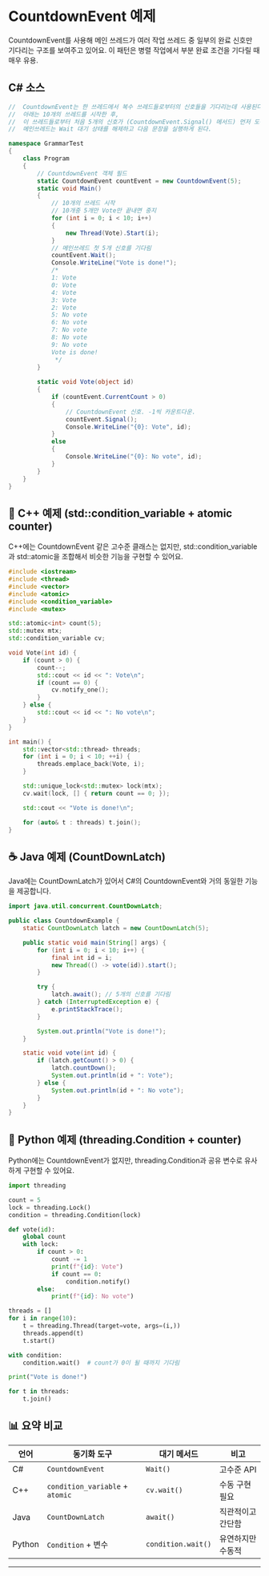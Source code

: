 # CountdownEvent 예제

CountdownEvent를 사용해 메인 쓰레드가 여러 작업 쓰레드 중 일부의 완료 신호만 기다리는 구조를 보여주고 있어요.
이 패턴은 병렬 작업에서 부분 완료 조건을 기다릴 때 매우 유용.

## C# 소스
```csharp
//  CountdownEvent는 한 쓰레드에서 복수 쓰레드들로부터의 신호들을 기다리는데 사용된다. 
//  아래는 10개의 쓰레드를 시작한 후, 
//  이 쓰레드들로부터 처음 5개의 신호가 (CountdownEvent.Signal() 메서드) 먼저 도착하는 대로 
//  메인쓰레드는 Wait 대기 상태를 해제하고 다음 문장을 실행하게 된다.

namespace GrammarTest
{
    class Program
    {
        // CountdownEvent 객체 필드
        static CountdownEvent countEvent = new CountdownEvent(5);
        static void Main()
        {
            // 10개의 쓰레드 시작
            // 10개중 5개만 Vote만 끝내면 중지            
            for (int i = 0; i < 10; i++)
            {
                new Thread(Vote).Start(i);
            }
            // 메인쓰레드 첫 5개 신호를 기다림
            countEvent.Wait();
            Console.WriteLine("Vote is done!");
            /*
            1: Vote
            0: Vote
            4: Vote
            3: Vote
            2: Vote
            5: No vote
            6: No vote
            7: No vote
            8: No vote
            9: No vote
            Vote is done!
             */
        }
        
        static void Vote(object id)
        {                        
            if (countEvent.CurrentCount > 0)
            {
                // CountdownEvent 신호. -1씩 카운트다운.
                countEvent.Signal();
                Console.WriteLine("{0}: Vote", id);
            }
            else
            {
                Console.WriteLine("{0}: No vote", id);
            }
        }
    }
}


```

## 🧵 C++ 예제 (std::condition_variable + atomic counter)
C++에는 CountdownEvent 같은 고수준 클래스는 없지만, std::condition_variable과 std::atomic을 조합해서 비슷한 기능을 구현할 수 있어요.
```cpp
#include <iostream>
#include <thread>
#include <vector>
#include <atomic>
#include <condition_variable>
#include <mutex>

std::atomic<int> count(5);
std::mutex mtx;
std::condition_variable cv;

void Vote(int id) {
    if (count > 0) {
        count--;
        std::cout << id << ": Vote\n";
        if (count == 0) {
            cv.notify_one();
        }
    } else {
        std::cout << id << ": No vote\n";
    }
}

int main() {
    std::vector<std::thread> threads;
    for (int i = 0; i < 10; ++i) {
        threads.emplace_back(Vote, i);
    }

    std::unique_lock<std::mutex> lock(mtx);
    cv.wait(lock, [] { return count == 0; });

    std::cout << "Vote is done!\n";

    for (auto& t : threads) t.join();
}
```



## ☕ Java 예제 (CountDownLatch)
Java에는 CountDownLatch가 있어서 C#의 CountdownEvent와 거의 동일한 기능을 제공합니다.
```java
import java.util.concurrent.CountDownLatch;

public class CountdownExample {
    static CountDownLatch latch = new CountDownLatch(5);

    public static void main(String[] args) {
        for (int i = 0; i < 10; i++) {
            final int id = i;
            new Thread(() -> vote(id)).start();
        }

        try {
            latch.await(); // 5개의 신호를 기다림
        } catch (InterruptedException e) {
            e.printStackTrace();
        }

        System.out.println("Vote is done!");
    }

    static void vote(int id) {
        if (latch.getCount() > 0) {
            latch.countDown();
            System.out.println(id + ": Vote");
        } else {
            System.out.println(id + ": No vote");
        }
    }
}
```


## 🐍 Python 예제 (threading.Condition + counter)
Python에는 CountdownEvent가 없지만, threading.Condition과 공유 변수로 유사하게 구현할 수 있어요.
```python
import threading

count = 5
lock = threading.Lock()
condition = threading.Condition(lock)

def vote(id):
    global count
    with lock:
        if count > 0:
            count -= 1
            print(f"{id}: Vote")
            if count == 0:
                condition.notify()
        else:
            print(f"{id}: No vote")

threads = []
for i in range(10):
    t = threading.Thread(target=vote, args=(i,))
    threads.append(t)
    t.start()

with condition:
    condition.wait()  # count가 0이 될 때까지 기다림

print("Vote is done!")

for t in threads:
    t.join()

```

## 📊 요약 비교
| 언어     | 동기화 도구                     | 대기 메서드            | 비고             |
|----------|----------------------------------|------------------------|------------------|
| C#       | `CountdownEvent`                | `Wait()`               | 고수준 API        |
| C++      | `condition_variable` + `atomic` | `cv.wait()`            | 수동 구현 필요     |
| Java     | `CountDownLatch`                | `await()`              | 직관적이고 간단함  |
| Python   | `Condition` + 변수              | `condition.wait()`     | 유연하지만 수동적  |

---


